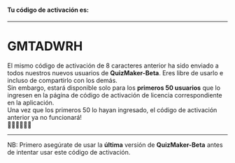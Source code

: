 #### Tu código de activación es:

---
# GMTADWRH

El mismo código de activación de 8 caracteres anterior ha sido enviado a todos nuestros nuevos usuarios de **QuizMaker-Beta**. Eres libre de usarlo e incluso de compartirlo con los demás.  
Sin embargo, estará disponible solo para los **primeros 50 usuarios** que lo ingresen en la página de código de activación de licencia correspondiente en la aplicación.  
Una vez que los primeros 50 lo hayan ingresado, el código de activación anterior ya no funcionará!  
🏃🏽🏃🏃🏼‍🏁

---
NB: Primero asegúrate de usar la **última** versión de **QuizMaker-Beta** antes de intentar usar este código de activación.
